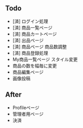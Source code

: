 
## Todo
- [済] ログイン処理
- [済] 商品一覧ページ
- [済] 商品カートページ
- [済] 出品ページ
- [済] 商品ページ 商品数調整
- [済] 商品登録処理
- My商品一覧ページ スタイル変更
- 商品の数を幅毎に変更
- 商品編集ページ
- 画像投稿

## After
- Profileページ
- 管理者用ページ
- 決済 
